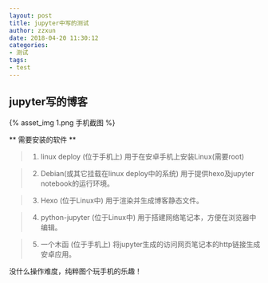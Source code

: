 ```yaml
---
layout: post
title: jupyter中写的测试
author: zzxun
date: 2018-04-20 11:30:12
categories:
- 测试
tags:
- test
---
```

## jupyter写的博客

{% asset_img 1.png 手机截图 %}

** 需要安装的软件 **
>1. linux deploy (位于手机上)
>用于在安卓手机上安装Linux(需要root)

>2. Debian(或其它挂载在linux deploy中的系统)
>用于提供hexo及jupyter notebook的运行环境。

>3. Hexo (位于Linux中)
>用于渲染并生成博客静态文件。

>4. python-jupyter (位于Linux中)
>用于搭建网络笔记本，方便在浏览器中编辑。

>5. 一个木函 (位于手机上)
>将jupyter生成的访问网页笔记本的http链接生成安卓应用。

没什么操作难度，纯粹图个玩手机的乐趣！


